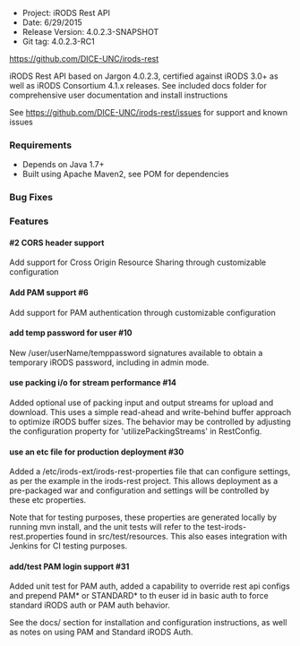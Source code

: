 * Project: iRODS Rest API
* Date: 6/29/2015
* Release Version: 4.0.2.3-SNAPSHOT	
* Git tag: 4.0.2.3-RC1

https://github.com/DICE-UNC/irods-rest

iRODS Rest API based on Jargon 4.0.2.3, certified against iRODS 3.0+ as well as iRODS Consortium 4.1.x releases.  See included docs folder for comprehensive user documentation and install instructions

See https://github.com/DICE-UNC/irods-rest/issues for support and known issues


### Requirements

* Depends on Java 1.7+
* Built using Apache Maven2, see POM for dependencies


### Bug Fixes

### Features

#### #2 CORS header support

Add support for Cross Origin Resource Sharing through customizable configuration

#### Add PAM support #6

Add support for PAM authentication through customizable configuration

#### add temp password for user #10

New /user/userName/temppassword signatures available to obtain a temporary iRODS password, including in admin mode.

#### use packing i/o for stream performance #14

Added optional use of packing input and output streams for upload and download.  This uses a simple read-ahead and write-behind buffer approach to optimize iRODS buffer sizes.  The behavior may be controlled by adjusting the configuration property for 'utilizePackingStreams' in RestConfig.

#### use an etc file for production deployment #30

Added a /etc/irods-ext/irods-rest-properties file that can configure settings, as per the example in the irods-rest project.  This allows deployment as a pre-packaged war and configuration and settings will be controlled by these etc properties.

Note that for testing purposes, these properties are generated locally by running mvn install, and the unit tests will refer to the test-irods-rest.properties found in src/test/resources.  This also eases integration with Jenkins for CI testing purposes.

####  add/test PAM login support #31 

Added unit test for PAM auth, added a capability to override rest api configs and prepend PAM* or STANDARD* to th euser id
in basic auth to force standard iRODS auth or PAM auth behavior.

See the docs/ section for installation and configuration instructions, as well as notes on using PAM and Standard iRODS Auth.

